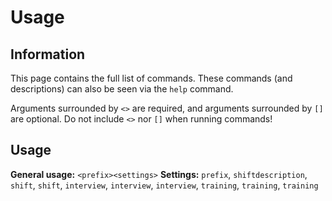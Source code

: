 # Usage

## Information
This page contains the full list of commands. These commands (and descriptions) can also be seen via the `help` command.

Arguments surrounded by `<>` are required, and arguments surrounded by `[]` are optional. Do not include `<>` nor `[]` when running commands!

## Usage
**General usage:** `<prefix><settings>`
**Settings:** `prefix`, `shiftdescription`, `shift`, `shift`, `interview`, `interview`, `interview`, `training`, `training`, `training`
